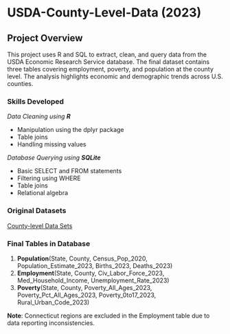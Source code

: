 # USDA-County-Level-Data (2023)

## Project Overview
This project uses R and SQL to extract, clean, and query data from the USDA Economic Research Service database. The final dataset contains three tables covering employment, poverty, and population at the county level. The analysis highlights economic and demographic trends across U.S. counties.

### Skills Developed

*Data Cleaning using* ***R***
* Manipulation using the dplyr package
* Table joins
* Handling missing values

*Database Querying using* ***SQLite***
* Basic SELECT and FROM statements
* Filtering using WHERE
* Table joins
* Relational algebra

### Original Datasets
[County-level Data Sets](https://www.ers.usda.gov/data-products/county-level-data-sets/county-level-data-sets-download-data)

### Final Tables in Database
1. **Population**(State, County, Census_Pop_2020, Population_Estimate_2023, Births_2023, Deaths_2023)
2. **Employment**(State, County, Civ_Labor_Force_2023, Med_Household_Income, Unemployment_Rate_2023)
3. **Poverty**(State, County, Poverty_All_Ages_2023, Poverty_Pct_All_Ages_2023, Poverty_0to17_2023, Rural_Urban_Code_2023)

**Note**: Connecticut regions are excluded in the Employment table due to data reporting inconsistencies.


